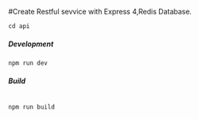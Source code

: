 
#Create Restful sevvice with Express 4,Redis Database.
 
``` 
cd api

 ```

##### Development

``` 
npm run dev
 ```
    
##### Build
```aidl

npm run build
```
